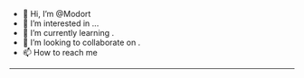 - 👋 Hi, I’m @Modort
- 👀 I’m interested in ...
- 🌱 I’m currently learning .
- 💞️ I’m looking to collaborate on . 
- 📫 How to reach me 
-----------   

